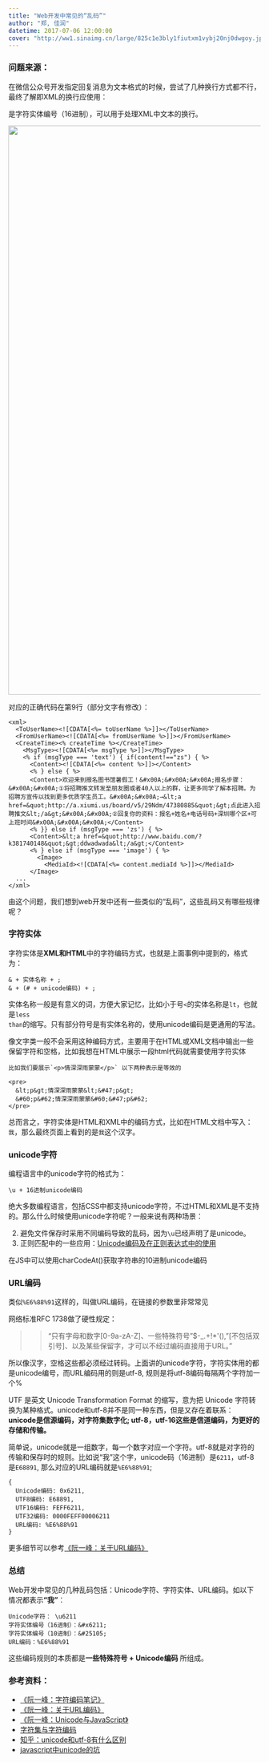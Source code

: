 ```yaml
---
title: "Web开发中常见的“乱码”"
author: "郑, 佳润"
datetime: 2017-07-06 12:00:00
cover: "http://ww1.sinaimg.cn/large/825c1e3bly1fiutxm1vybj20nj0dwgoy.jpg"
---
```


### 问题来源：

<span class="md-line md-end-block">在微信公众号开发指定回复消息为文本格式的时候，尝试了几种换行方式都不行，最终了解即XML的换行应使用：<span class=""><strong>&#x00A;</strong></span></span>  


<span class="md-line md-end-block"><span class=""><strong>&#x00A;</strong></span>是字符实体编号（16进制），可以用于处理XML中文本的换行。</span>  


<span class="md-line md-end-block"><span class="md-image md-img-loaded" contenteditable="false" data-src="http://osclv9bvp.bkt.clouddn.com/F29839EEF975E532AE3DBA612349A7FC.png"><img width="639" height="1136" src="http://osclv9bvp.bkt.clouddn.com/F29839EEF975E532AE3DBA612349A7FC.png" alt=""></span></span>  


<span class="md-line md-end-block">对应的正确代码在第9行（部分文字有修改）：</span>  



```
<xml>
  <ToUserName><![CDATA[<%= toUserName %>]]></ToUserName>
  <FromUserName><![CDATA[<%= fromUserName %>]]></FromUserName>
  <CreateTime><% createTime %></CreateTime>
    <MsgType><![CDATA[<%= msgType %>]]></MsgType>
    <% if (msgType === 'text') { if(content!=="zs") { %>
      <Content><![CDATA[<%= content %>]]></Content>
      <% } else { %>
      <Content>欢迎来到报名图书馆暑假工！&#x00A;&#x00A;&#x00A;报名步骤：&#x00A;&#x00A;①将招聘推文转发至朋友圈或者40人以上的群，让更多同学了解本招聘。为招聘方宣传以找到更多优质学生员工。&#x00A;&#x00A;→&lt;a href=&quot;http://a.xiumi.us/board/v5/29Ndm/47380885&quot;&gt;点此进入招聘推文&lt;/a&gt;&#x00A;&#x00A;②回复你的资料：报名+姓名+电话号码+深圳哪个区+可上班时间&#x00A;&#x00A;&#x00A;</Content>
      <% }} else if (msgType === 'zs') { %>
      <Content>&lt;a href=&quot;http://www.baidu.com/?k381740148&quot;&gt;ddwadwada&lt;/a&gt;</Content>
      <% } else if (msgType === 'image') { %>
        <Image>
          <MediaId><![CDATA[<%= content.mediaId %>]]></MediaId>
      </Image>
  ...
</xml>
```

<span class="md-line md-end-block">由这个问题，我们想到web开发中还有一些类似的“乱码”，这些乱码又有哪些规律呢？</span>  



### 字符实体

<span class="md-line md-end-block">字符实体是<span class=""><strong>XML和HTML</strong></span>中的字符编码方式，也就是上面事例中提到的，格式为：</span>  



```
& + 实体名称 + ;
& + (# + unicode编码) + ;
```

<span class="md-line md-end-block">实体名称一般是有意义的词，方便大家记忆，比如小于号<span spellcheck="false"><code><</code></span>的实体名称是<span spellcheck="false"><code>lt</code></span>，也就是<span spellcheck="false"><code>less than</code></span><span class="">的缩写。只有部分符号是有实体名称的，使用unicode编码是更通用的写法。</span></span>  


<span class="md-line md-end-block">像文字类一般不会采用这种编码方式，主要用于在HTML或XML文档中输出一些保留字符和空格，比如我想在HTML中展示一段html代码就需要使用字符实体</span>  



```
比如我们要展示`<p>情深深雨蒙蒙</p>` 以下两种表示是等效的
​
<pre>
  &lt;p&gt;情深深雨蒙蒙&lt;&#47;p&gt;
  &#60;p&#62;情深深雨蒙蒙&#60;&#47;p&#62;
</pre>
```

<span class="md-line md-end-block">总而言之，字符实体是HTML和XML中的编码方式，比如在HTML文档中写入：<span spellcheck="false"><code>&#x6211;</code></span>，那么最终页面上看到的是<span spellcheck="false"><code>我</code></span>这个汉字。</span>  



### <span class="">unicode字符</span>

<span class="md-line md-end-block"><span class="">编程语言中的unicode字符的格式为：</span></span>  



```
\u + 16进制unicode编码
```

<span class="md-line md-end-block"><span class="">绝大多数编程语言，包括CSS中都支持unicode字符，不过HTML和XML是不支持的。</span></span><span class="md-line md-end-block">那么什么时候使用unicode字符呢？一般来说有两种场景：</span>  




2. <span class="md-line md-end-block"><span class="">避免文件保存时采用不同编码导致的乱码，因为</span><span spellcheck="false"><code>\u</code></span>已经声明了是unicode。</span>
4. <span class="md-line md-end-block">正则匹配中的一些应用：<span class=""><a spellcheck="false" href="http://www.zuojj.com/archives/1074.html">Unicode编码及在正则表达式中的使用</a></span></span>


<span class="md-line md-end-block"><span class="">在JS中可以使用charCodeAt()获取字符串的10进制unicode编码</span></span>  



### URL编码

<span class="md-line md-end-block">类似<span spellcheck="false"><code>%E6%88%91</code></span>这样的，叫做URL编码，在链接的参数里非常常见</span>  


<span class="md-line md-end-block">网络标准RFC 1738做了硬性规定：</span>  



> > <span class="md-line md-end-block">“只有字母和数字[0-9a-zA-Z]、一些特殊符号”$-_.+!*'(),”[不包括双引号]、以及某些保留字，才可以不经过编码直接用于URL。”</span>  



<span class="md-line md-end-block">所以像汉字，空格这些都必须经过转码。</span><span class="md-line md-end-block">上面讲的unicode字符，字符实体用的都是unicode编号，而URL编码用的则是utf-8, 规则是将utf-8编码每隔两个字符加一个%</span>  


<span class="md-line md-end-block">UTF 是英文 Unicode Transformation Format 的缩写，意为把 Unicode 字符转换为某种格式。</span><span class="md-line md-end-block">unicode和utf-8并不是同一种东西，但是又存在着联系：<span class=""><strong>unicode是信源编码，对字符集数字化; utf-8，utf-16这些是信道编码，为更好的存储和传输。</strong></span></span>  


<span class="md-line md-end-block">简单说，unicode就是一组数字，每一个数字对应一个字符。utf-8就是对字符的传输和保存时的规则。</span><span class="md-line md-end-block">比如说“我”这个字，unicode码（16进制）是<span spellcheck="false"><code>6211</code></span>，utf-8是<span spellcheck="false"><code>E68891</code></span>, 那么对应的URL编码就是<span spellcheck="false"><code>%E6%88%91</code></span>;</span>  



```
{
  Unicode编码: 0x6211,
  UTF8编码: E68891,
  UTF16编码: FEFF6211,
  UTF32编码: 0000FEFF00006211
  URL编码: %E6%88%91
}
```

<span class="md-line md-end-block">更多细节可以参考<span class=""><a spellcheck="false" href="http://www.ruanyifeng.com/blog/2010/02/url_encoding.html?%E6%88%91">《阮一峰：关于URL编码》</a></span></span>  



### 总结

<span class="md-line md-end-block">Web开发中常见的几种乱码包括：Unicode字符、字符实体、URL编码。</span><span class="md-line md-end-block">如以下情况都表示<span class=""><strong>“我”</strong></span>：</span>  



```
Unicode字符： \u6211
字符实体编号（16进制）：&#x6211;
字符实体编号（10进制）：&#25105;
URL编码：%E6%88%91
```

<span class="md-line md-end-block">这些编码规则的本质都是<span class=""><strong>一些特殊符号 + Unicode编码</strong></span> 所组成。</span>  



### 参考资料：



- <span class="md-line md-end-block"><span class=""><a spellcheck="false" href="http://www.ruanyifeng.com/blog/2007/10/ascii_unicode_and_utf-8.html">《阮一峰：字符编码笔记》</a></span></span>
- <span class="md-line md-end-block"><span class=""><a spellcheck="false" href="http://www.ruanyifeng.com/blog/2010/02/url_encoding.html?%E6%88%91">《阮一峰：关于URL编码》</a></span></span>
- <span class="md-line md-end-block"><span class=""><a spellcheck="false" href="http://www.ruanyifeng.com/blog/2014/12/unicode.html">《阮一峰：Unicode与JavaScript》</a></span></span>
- <span class="md-line md-end-block"><span class=""><a spellcheck="false" href="http://www.cnblogs.com/skynet/archive/2011/05/03/2035105.html">字符集与字符编码</a></span></span>
- <span class="md-line md-end-block"><span class=""><a spellcheck="false" href="https://www.zhihu.com/question/23374078">知乎：unicode和utf-8有什么区别</a></span></span>
- <span class="md-line md-end-block"><span class=""><a spellcheck="false" href="http://www.alloyteam.com/2016/12/javascript-has-a-unicode-sinkhole/">javascript中unicode的坑</a></span></span>